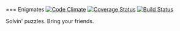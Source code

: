 === Enigmates
[![Code Climate](https://codeclimate.com/github/gschorkopf/enigmates.png)](https://codeclimate.com/github/gschorkopf/enigmates)
[![Coverage Status](https://coveralls.io/repos/gschorkopf/enigmates/badge.png)](https://coveralls.io/r/gschorkopf/enigmates)
[![Build Status](https://travis-ci.org/gschorkopf/enigmates.png)](https://travis-ci.org/gschorkopf/enigmates)

Solvin' puzzles. Bring your friends.